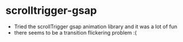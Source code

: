 # scrolltrigger-gsap
 - Tried the scrollTrigger gsap animation library and it was a lot of fun
 - there seems to be a transition flickering problem :(
